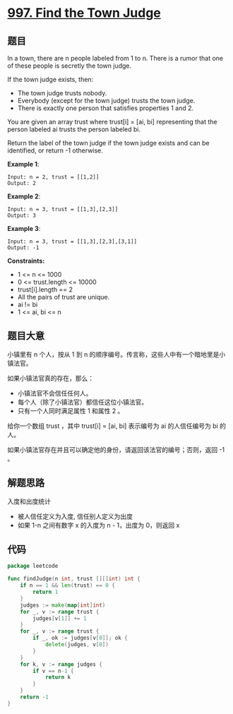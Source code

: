 # [997. Find the Town Judge](https://leetcode.com/problems/find-the-town-judge/)

## 题目

In a town, there are n people labeled from 1 to n. There is a rumor that one of these people is secretly the town judge.

If the town judge exists, then:

- The town judge trusts nobody.
- Everybody (except for the town judge) trusts the town judge.
- There is exactly one person that satisfies properties 1 and 2.

You are given an array trust where trust[i] = [ai, bi] representing that the person labeled ai trusts the person labeled bi.

Return the label of the town judge if the town judge exists and can be identified, or return -1 otherwise.

**Example 1**:

    Input: n = 2, trust = [[1,2]]
    Output: 2

**Example 2**:

    Input: n = 3, trust = [[1,3],[2,3]]
    Output: 3

**Example 3**:

    Input: n = 3, trust = [[1,3],[2,3],[3,1]]
    Output: -1

**Constraints:**

- 1 <= n <= 1000
- 0 <= trust.length <= 10000
- trust[i].length == 2
- All the pairs of trust are unique.
- ai != bi
- 1 <= ai, bi <= n

## 题目大意

小镇里有 n 个人，按从 1 到 n 的顺序编号。传言称，这些人中有一个暗地里是小镇法官。

如果小镇法官真的存在，那么：

- 小镇法官不会信任任何人。
- 每个人（除了小镇法官）都信任这位小镇法官。
- 只有一个人同时满足属性 1 和属性 2 。

给你一个数组 trust ，其中 trust[i] = [ai, bi] 表示编号为 ai 的人信任编号为 bi 的人。

如果小镇法官存在并且可以确定他的身份，请返回该法官的编号；否则，返回 -1 。

## 解题思路

入度和出度统计

- 被人信任定义为入度, 信任别人定义为出度
- 如果 1-n 之间有数字 x 的入度为 n - 1，出度为 0，则返回 x

## 代码

```go
package leetcode

func findJudge(n int, trust [][]int) int {
	if n == 1 && len(trust) == 0 {
		return 1
	}
	judges := make(map[int]int)
	for _, v := range trust {
		judges[v[1]] += 1
	}
	for _, v := range trust {
		if _, ok := judges[v[0]]; ok {
			delete(judges, v[0])
		}
	}
	for k, v := range judges {
		if v == n-1 {
			return k
		}
	}
	return -1
}
```